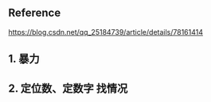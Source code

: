 ## Reference

https://blog.csdn.net/qq_25184739/article/details/78161414



## 1. 暴力

## 2. 定位数、定数字 找情况

